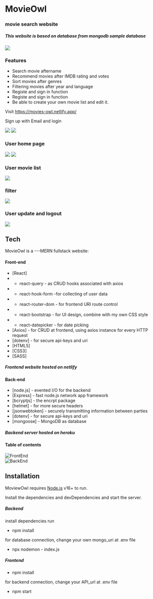 # MovieOwl
 
### movie search website

##### This website is based on database from mongodb sample database

![](https://github.com/Josef-cody/MovieOwl/blob/main/frontend/public/imgs/index.png)


### Features
- Search movie aftername
- Recommend movies after IMDB rating and votes
- Sort movies after genres
- Filtering movies after year and language
- Registe and sign in function
- Registe and sign in function
- Be able to create your own movie list and edit it.

Visit https://movies-owl.netlify.app/

Sign up with Email and login


![](https://github.com/Josef-cody/MovieOwl/blob/main/frontend/public/imgs/signup.png?raw=true)
![](https://github.com/Josef-cody/MovieOwl/blob/main/frontend/public/imgs/login.png?raw=true)
### User home page
![](https://github.com/Josef-cody/MovieOwl/blob/main/frontend/public/imgs/home1.png?raw=true)
![](https://github.com/Josef-cody/MovieOwl/blob/main/frontend/public/imgs/home2.png?raw=true)
### User movie list
![](https://github.com/Josef-cody/MovieOwl/blob/main/frontend/public/imgs/myList.png?raw=true)
### filter
![](https://github.com/Josef-cody/MovieOwl/blob/main/frontend/public/imgs/filter.png?raw=true)
### User update and logout
![](https://github.com/Josef-cody/MovieOwl/blob/main/frontend/public/imgs/userSetting.png?raw=true)


## Tech

MovieOwl is a ---MERN fullstack website:
#### Front-end
- [React] 
- - react-query - as CRUD hooks associated with axios
- - react-hook-form  -for collecting of user data
- - react-router-dom - for frontend URI route control
- - react-bootstrap - for UI design, combine with my own CSS style
- - react-datepicker - for date picking
- [Axios] - for CRUD at frontend, using axios instance for every HTTP request
- [dotenv] - for secure api-keys and uri
- [HTML5] 
- [CSS3]
- [SASS]

##### Frontend website hosted on netlify

#### Back-end
- [node.js] - evented I/O for the backend
- [Express] - fast node.js network app framework
- [bcryptjs] - the encrpt package
- [helmet] - for more secure headers
- [jsonwebtoken] - securely transmitting information between parties
- [dotenv] - for secure api-keys and uri
- [mongoose] - MongoDB as database

##### Backend server hosted on heroku

#### Table of contents
![FrontEnd](https://github.com/Josef-cody/MovieOwl/blob/main/frontend/public/imgs/tableFront.png?raw=true) <br/>
![BackEnd](https://github.com/Josef-cody/MovieOwl/blob/main/frontend/public/imgs/tableBack.png?raw=true)

## Installation

MoviewOwl requires [Node.js](https://nodejs.org/) v16+ to run.

Install the dependencies and devDependencies and start the server.


##### Backend
install dependencies run
- npm install

for database connection, change your own mongo_uri at .env file
- npx nodemon - index.js

##### Frontend
- npm install

for backend connection, change your API_url at .env file

- npm start


